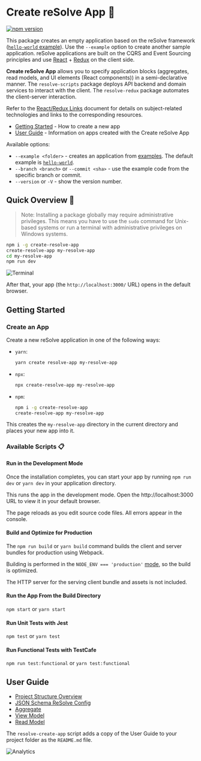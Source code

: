 # **Create reSolve App** 🚀
[![npm version](https://badge.fury.io/js/create-resolve-app.svg)](https://badge.fury.io/js/create-resolve-app)

This package creates an empty application based on the reSolve framework ([`hello-world` example](https://github.com/reimagined/resolve/tree/master/examples/hello-world)). Use the `--example` option to create another sample application. reSolve applications are built on the CQRS and Event Sourcing principles and use [React](https://github.com/facebook/react) + [Redux](https://github.com/reactjs/redux) on the client side.

**Create reSolve App** allows you to specify application blocks (aggregates, read models, and UI elements (React components)) in a semi-declarative manner. The `resolve-scripts` package deploys API backend and domain services to interact with the client. The `resolve-redux` package automates the client-server interaction.

Refer to the [React/Redux Links](https://github.com/markerikson/react-redux-links) document for details on subject-related technologies and links to the corresponding resources.

* [Getting Started](#getting-started) - How to create a new app
* [User Guide](#user-guide) - Information on apps created with the Create reSolve App

Available options:

- `--example <folder>` - creates an application from [examples](../../examples). The default example is [`hello-world`](https://github.com/reimagined/resolve/tree/master/examples/hello-world).
- `--branch <branch>` or `--commit <sha>` - use the example code from the specific branch or commit.
- `--version` or `-V` - show the version number.

## **Quick Overview** 🔎

> Note: Installing a package globally may require administrative privileges. This means you have to use the `sudo` command for Unix-based systems or run a terminal with administrative privileges on Windows systems.

```sh
npm i -g create-resolve-app
create-resolve-app my-resolve-app
cd my-resolve-app
npm run dev
```

![Terminal](https://user-images.githubusercontent.com/15689049/29822549-8513584c-8cd4-11e7-8b65-b88fdad7e4d1.png)

After that, your app (the `http://localhost:3000/` URL) opens in the default browser.

## **Getting Started**
### Create an App

Create a new reSolve application in one of the following ways:

* `yarn`:
    ```sh
    yarn create resolve-app my-resolve-app
    ```

* `npx`:
    ```sh
    npx create-resolve-app my-resolve-app
    ```

* `npm`:
    ```bash
    npm i -g create-resolve-app
    create-resolve-app my-resolve-app
    ```

This creates the `my-resolve-app` directory in the current directory and places your new app into it.

### Available Scripts 📋

#### Run in the Development Mode

Once the installation completes, you can start your app by running `npm run dev` or `yarn dev` in your application directory.

This runs the app in the development mode.
Open the http://localhost:3000 URL to view it in your default browser.
 
The page reloads as you edit source code files.
All errors appear in the console.
 
#### Build and Optimize for Production

The `npm run build` or `yarn build` command builds the client and server bundles for production using Webpack.
 
Building is performed in the `NODE_ENV === 'production'` [mode](https://webpack.js.org/guides/production/#node-environment-variable), so the build is optimized. 

The HTTP server for the serving client bundle and assets is not included.

#### Run the App From the Build Directory

`npm start` or `yarn start`

#### Run Unit Tests with Jest

`npm test` or `yarn test`

#### Run Functional Tests with TestCafe

`npm run test:functional` or `yarn test:functional`


## **User Guide**

* [Project Structure Overview](../../docs/API%20References.md/#project-structure-overview)
* [JSON Schema ReSolve Config](../resolve-scripts/configs/schema.resolve.config.json)
* [Aggregate](../../docs/Aggregate.md)
* [View Model](../../docs/View%20Model.md)
* [Read Model](../../docs/Read%20Model.md)

The `resolve-create-app` script adds a copy of the User Guide to your project folder as the `README.md` file.

![Analytics](https://ga-beacon.appspot.com/UA-118635726-1/packages-create-resolve-app-readme?pixel)
